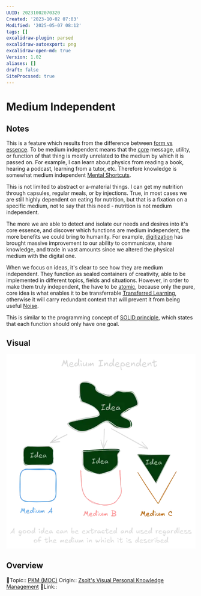 ```yaml
---
UUID: 20231002070320
Created: '2023-10-02 07:03'
Modified: '2025-05-07 08:12'
tags: []
excalidraw-plugin: parsed
excalidraw-autoexport: png
excalidraw-open-md: true
Version: 1.02
aliases: []
draft: false
SiteProcssed: true
---
```


# Medium Independent

## Notes

This is a feature which results from the difference between [form vs essence](/notes/form-vs-essence.md). To be medium independent means that the [core](/notes/distillment.md) message, utility, or function of that thing is mostly unrelated to the medium by which it is passed on.
For example, I can learn about physics from reading a book, hearing a podcast, learning from a tutor, etc. Therefore knowledge is somewhat medium independent [Mental Shortcuts](/notes/mental-shortcuts.md).

This is not limited to abstract or a-material things. I can get my nutrition through capsules, regular meals, or by injections. True, in most cases we are still highly dependent on eating for nutrition, but that is a fixation on a specific medium, not to say that this need - nutrition is not medium independent.

The more we are able to detect and isolate our needs and desires into it's core essence, and discover which functions are medium independent, the more benefits we could bring to humanity. For example, [digitization](/notes/digitization.md) has brought massive improvement to our ability to communicate, share knowledge, and trade in vast amounts since we altered the physical medium with the digital one.

When we focus on ideas, it's clear to see how they are medium independent. They function as sealed containers of creativity, able to be implemented in different topics, fields and situations.
However, in order to make them truly independent, the have to be [atomic](/notes/atomism.md), because only the pure, core idea is what enables it to be transferrable [Transferred Learning](/notes/transferred-learning.md), otherwise it will carry redundant context that will prevent it from being useful [Noise](/notes/noise.md).

This is similar to the programming concept of [SOLID principle](/notes/solid-principle.md), which states that each function should only have one goal.

## Visual

![medium independent.webp](/notes/medium-independent.webp)

## Overview
🔼Topic:: [PKM (MOC)](/mocs/pkm-moc.md)
Origin:: [Zsolt's Visual Personal Knowledge Management](/notes/zsolts-visual-personal-knowledge-management.md)
🔗Link::

